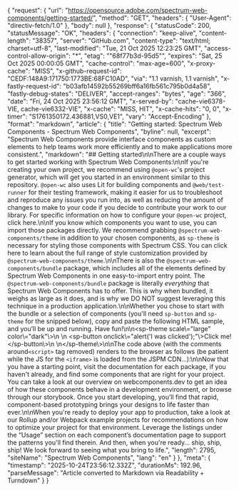 {
  "request": {
    "url": "https://opensource.adobe.com/spectrum-web-components/getting-started/",
    "method": "GET",
    "headers": {
      "User-Agent": "directiv-fetch/1.0"
    },
    "body": null
  },
  "response": {
    "statusCode": 200,
    "statusMessage": "OK",
    "headers": {
      "connection": "keep-alive",
      "content-length": "38357",
      "server": "GitHub.com",
      "content-type": "text/html; charset=utf-8",
      "last-modified": "Tue, 21 Oct 2025 12:23:25 GMT",
      "access-control-allow-origin": "*",
      "etag": "\"68f77b3d-95d5\"",
      "expires": "Sat, 25 Oct 2025 00:00:05 GMT",
      "cache-control": "max-age=600",
      "x-proxy-cache": "MISS",
      "x-github-request-id": "CEDF:148A9:171750:1773BE:68FC10AD",
      "via": "1.1 varnish, 1.1 varnish",
      "x-fastly-request-id": "b03afb14592b55269bff6a16fb561c795b0d4a58",
      "fastly-debug-states": "DELIVER",
      "accept-ranges": "bytes",
      "age": "366",
      "date": "Fri, 24 Oct 2025 23:56:12 GMT",
      "x-served-by": "cache-vie6378-VIE, cache-vie6332-VIE",
      "x-cache": "MISS, HIT",
      "x-cache-hits": "0, 0",
      "x-timer": "S1761350172.436881,VS0,VE1",
      "vary": "Accept-Encoding"
    },
    "format": "markdown",
    "article": {
      "title": "Getting started: Spectrum Web Components - Spectrum Web Components",
      "byline": null,
      "excerpt": "Spectrum Web Components provide interface components as custom elements to help teams work more efficiently and to make applications more consistent.",
      "markdown": "## Getting started\n\nThere are a couple ways to get started working with Spectrum Web Components:\n\nIf you're creating your own project, we recommend using `@open-wc`'s project generator, which will get you started in an environment similar to this repository. `@open-wc` also uses Lit for building components and `@web/test-runner` for their testing framework, making it easier for us to troubleshoot and reproduce any issues you run into, as well as reducing the amount of changes to make to your code if you decide to contribute your work to our library. For specific information on how to configure your `@open-wc` project, click here.\n\nIf you know which components you want to use, you can import those packages directly. We recommend grabbing `@spectrum-web-components/theme` in addition to your chosen components, as `sp-theme` is necessary for styling those components with Spectrum CSS. You can click here to learn about the full range of style customization provided by `@spectrum-web-components/theme`.\n\nThere is also the `@spectrum-web-components/bundle` package, which includes all of the elements defined by Spectrum Web Components in one easy-to-import entry point. The `@spectrum-web-components/bundle` package is literally _everything_ that Spectrum Web Components has to offer. This is why when bundled, it weighs as large as it does, and is why we DO NOT suggest leveraging this technique in a production application.\n\nWhether you chose to start with the bundle or a selection of components (you'll need `sp-button` and `sp-theme` for the snipped below), copy and paste the following HTML sample, and you’ll be up and running. Have fun!\n\n<sp-theme scale\\=\"large\" color\\=\"dark\"\\>\n    \n    <sp-button onclick\\=\"alert('I was clicked');\"\\>Click me!</sp-button\\>\n    \n</sp-theme\\>\n\nThe code above (with the comments around`<script>` tag removed) renders to the browser as follows (be patient while the JS for the `<iframe>` is loaded from the JSPM CDN...):\n\nNow that you have a starting point, visit the documentation for each package, if you haven't already, and find some components that are right for your project. You can take a look at our overview on webcomponents.dev to get an idea of how these components behave in a development environment, or browse through our storybook. Once you start developing, you’ll find that rapid, component-based prototyping brings your designs to life faster than ever.\n\nWhen you're ready to deploy your app to production, take a look at our Rollup and/or Webpack example projects for recommendations on how to optimize your project for that environment. Leverage the listings under the “Usage” section on each component’s documentation page to support the patterns you'll find therein. And then, when you're ready... ship, ship, ship! We look forward to seeing what you bring to life.",
      "length": 2795,
      "siteName": "Spectrum Web Components",
      "lang": "en"
    }
  },
  "meta": {
    "timestamp": "2025-10-24T23:56:12.332Z",
    "durationMs": 192.96,
    "parseMessage": "Article converted to Markdown via Readability + Turndown"
  }
}